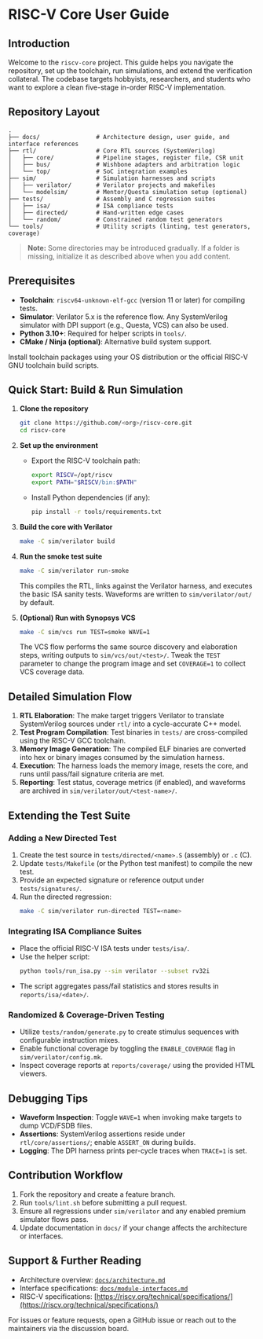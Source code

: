 # RISC-V Core User Guide

## Introduction

Welcome to the `riscv-core` project. This guide helps you navigate the repository, set up the toolchain, run simulations, and extend the verification collateral. The codebase targets hobbyists, researchers, and students who want to explore a clean five-stage in-order RISC-V implementation.

## Repository Layout

```
.
├── docs/                # Architecture design, user guide, and interface references
├── rtl/                 # Core RTL sources (SystemVerilog)
│   ├── core/            # Pipeline stages, register file, CSR unit
│   ├── bus/             # Wishbone adapters and arbitration logic
│   └── top/             # SoC integration examples
├── sim/                 # Simulation harnesses and scripts
│   ├── verilator/       # Verilator projects and makefiles
│   └── modelsim/        # Mentor/Questa simulation setup (optional)
├── tests/               # Assembly and C regression suites
│   ├── isa/             # ISA compliance tests
│   ├── directed/        # Hand-written edge cases
│   └── random/          # Constrained random test generators
└── tools/               # Utility scripts (linting, test generators, coverage)
```

> **Note:** Some directories may be introduced gradually. If a folder is missing, initialize it as described above when you add content.

## Prerequisites

- **Toolchain**: `riscv64-unknown-elf-gcc` (version 11 or later) for compiling tests.
- **Simulator**: Verilator 5.x is the reference flow. Any SystemVerilog simulator with DPI support (e.g., Questa, VCS) can also be used.
- **Python 3.10+**: Required for helper scripts in `tools/`.
- **CMake / Ninja (optional)**: Alternative build system support.

Install toolchain packages using your OS distribution or the official RISC-V GNU toolchain build scripts.

## Quick Start: Build & Run Simulation

1. **Clone the repository**
   ```bash
   git clone https://github.com/<org>/riscv-core.git
   cd riscv-core
   ```

2. **Set up the environment**
   - Export the RISC-V toolchain path:
     ```bash
     export RISCV=/opt/riscv
     export PATH="$RISCV/bin:$PATH"
     ```
   - Install Python dependencies (if any):
     ```bash
     pip install -r tools/requirements.txt
     ```

3. **Build the core with Verilator**
   ```bash
   make -C sim/verilator build
   ```

4. **Run the smoke test suite**
   ```bash
   make -C sim/verilator run-smoke
   ```
   This compiles the RTL, links against the Verilator harness, and executes the basic ISA sanity tests. Waveforms are written to `sim/verilator/out/` by default.

5. **(Optional) Run with Synopsys VCS**
   ```bash
   make -C sim/vcs run TEST=smoke WAVE=1
   ```
   The VCS flow performs the same source discovery and elaboration steps, writing outputs to `sim/vcs/out/<test>/`. Tweak the `TEST` parameter to change the program image and set `COVERAGE=1` to collect VCS coverage data.

## Detailed Simulation Flow

1. **RTL Elaboration**: The make target triggers Verilator to translate SystemVerilog sources under `rtl/` into a cycle-accurate C++ model.
2. **Test Program Compilation**: Test binaries in `tests/` are cross-compiled using the RISC-V GCC toolchain.
3. **Memory Image Generation**: The compiled ELF binaries are converted into hex or binary images consumed by the simulation harness.
4. **Execution**: The harness loads the memory image, resets the core, and runs until pass/fail signature criteria are met.
5. **Reporting**: Test status, coverage metrics (if enabled), and waveforms are archived in `sim/verilator/out/<test-name>/`.

## Extending the Test Suite

### Adding a New Directed Test

1. Create the test source in `tests/directed/<name>.S` (assembly) or `.c` (C).
2. Update `tests/Makefile` (or the Python test manifest) to compile the new test.
3. Provide an expected signature or reference output under `tests/signatures/`.
4. Run the directed regression:
   ```bash
   make -C sim/verilator run-directed TEST=<name>
   ```

### Integrating ISA Compliance Suites

- Place the official RISC-V ISA tests under `tests/isa/`.
- Use the helper script:
  ```bash
  python tools/run_isa.py --sim verilator --subset rv32i
  ```
- The script aggregates pass/fail statistics and stores results in `reports/isa/<date>/`.

### Randomized & Coverage-Driven Testing

- Utilize `tests/random/generate.py` to create stimulus sequences with configurable instruction mixes.
- Enable functional coverage by toggling the `ENABLE_COVERAGE` flag in `sim/verilator/config.mk`.
- Inspect coverage reports at `reports/coverage/` using the provided HTML viewers.

## Debugging Tips

- **Waveform Inspection**: Toggle `WAVE=1` when invoking make targets to dump VCD/FSDB files.
- **Assertions**: SystemVerilog assertions reside under `rtl/core/assertions/`; enable `ASSERT_ON` during builds.
- **Logging**: The DPI harness prints per-cycle traces when `TRACE=1` is set.

## Contribution Workflow

1. Fork the repository and create a feature branch.
2. Run `tools/lint.sh` before submitting a pull request.
3. Ensure all regressions under `sim/verilator` and any enabled premium simulator flows pass.
4. Update documentation in `docs/` if your change affects the architecture or interfaces.

## Support & Further Reading

- Architecture overview: [`docs/architecture.md`](architecture.md)
- Interface specifications: [`docs/module-interfaces.md`](module-interfaces.md)
- RISC-V specifications: [https://riscv.org/technical/specifications/](https://riscv.org/technical/specifications/)

For issues or feature requests, open a GitHub issue or reach out to the maintainers via the discussion board.
